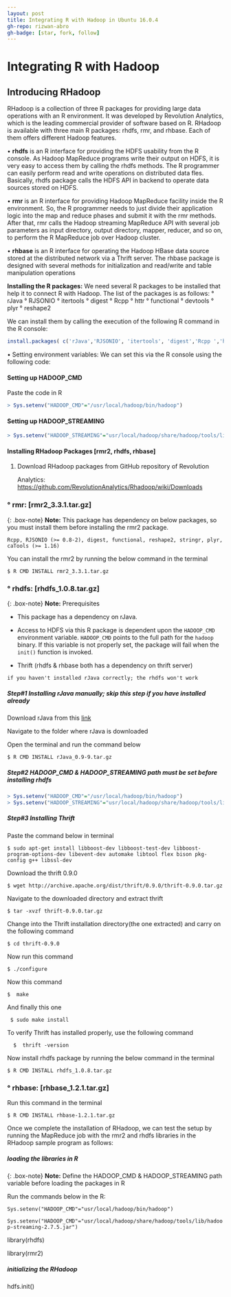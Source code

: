 ```yaml
---
layout: post
title: Integrating R with Hadoop in Ubuntu 16.0.4
gh-repo: rizwan-abro
gh-badge: [star, fork, follow]
---
```




# Integrating R with Hadoop

## Introducing RHadoop

RHadoop is a collection of three R packages for providing large data operations with an R environment. It was developed by Revolution Analytics, which is the leading commercial provider of software based on R. RHadoop is available with three main R packages: rhdfs, rmr, and rhbase. Each of them offers different Hadoop features.

• **rhdfs** is an R interface for providing the HDFS usability from the R console. As Hadoop MapReduce programs write their output on HDFS, it is very easy to access them by calling the rhdfs methods. The R programmer can easily perform read and write operations on distributed data fles. Basically, rhdfs package calls the HDFS API in backend to operate data sources stored on HDFS.

• **rmr** is an R interface for providing Hadoop MapReduce facility inside the R environment. So, the R programmer needs to just divide their application logic into the map and reduce phases and submit it with the rmr methods. After that, rmr calls the Hadoop streaming MapReduce API with several job parameters as input directory, output directory, mapper, reducer, and so on, to perform the R MapReduce job over Hadoop cluster.

• **rhbase** is an R interface for operating the Hadoop HBase data source stored at the distributed network via a Thrift server. The rhbase package is designed with several methods for initialization and read/write and table
manipulation operations

**Installing the R packages:** We need several R packages to be installed that help it to connect R with Hadoop. The list of the packages is as follows:
° rJava
° RJSONIO
° itertools
° digest
° Rcpp
° httr
° functional
° devtools
° plyr
° reshape2

We can install them by calling the execution of the following R command in
the R console:

```R
install.packages( c('rJava','RJSONIO', 'itertools', 'digest','Rcpp ','httr','functional','devtools', 'plyr','reshape2'))

```


• Setting environment variables: We can set this via the R console using the
following code:

#### Setting up HADOOP_CMD

Paste the code in R 

```R
> Sys.setenv("HADOOP_CMD"="/usr/local/hadoop/bin/hadoop")
```


#### Setting up HADOOP_STREAMING
```R
> Sys.setenv("HADOOP_STREAMING"="usr/local/hadoop/share/hadoop/tools/lib/hadoop-streaming-2.7.5.jar")

```





#### Installing RHadoop Packages [rmr2, rhdfs, rhbase]

1. Download RHadoop packages from GitHub repository of Revolution

   Analytics: https://github.com/RevolutionAnalytics/Rhadoop/wiki/Downloads



### ° rmr: [rmr2_3.3.1.tar.gz]

{: .box-note}
**Note:** This package has dependency on below packages, so you must install them before installing the rmr2 package.

`Rcpp, RJSONIO (>= 0.8-2), digest, functional, reshape2, stringr, plyr, caTools (>= 1.16)`



You can install the rmr2 by running the below command in the terminal

```
$ R CMD INSTALL rmr2_3.3.1.tar.gz
```



### ° rhdfs: [rhdfs_1.0.8.tar.gz]

{: .box-note}
**Note:** Prerequisites 

- This package has a dependency on rJava.


- Access to HDFS via this R package is dependent upon the `HADOOP_CMD` environment variable. `HADOOP_CMD` points to the full path for the `hadoop` binary. If this variable is not properly set, the package will fail when the `init()` function is invoked.
- Thrift (rhdfs & rhbase both has a dependency on thrift server)

`if you haven't installed rJava correctly; the rhdfs won't work`



##### Step#1 Installing rJava manually; skip this step if you have installed already

Download rJava from this [link](https://cran.r-project.org/src/contrib/rJava_0.9-9.tar.gz)

Navigate to the folder where rJava is downloaded

Open the terminal and run the command below

```
$ R CMD INSTALL rJava_0.9-9.tar.gz
```





##### Step#2 HADOOP_CMD & HADOOP_STREAMING path must be set before installing rhdfs

```R
> Sys.setenv("HADOOP_CMD"="/usr/local/hadoop/bin/hadoop")
> Sys.setenv("HADOOP_STREAMING"="usr/local/hadoop/share/hadoop/tools/lib/hadoop-   streaming-2.7.5.jar")
```





##### Step#3 Installing Thrift

Paste the command below in terminal

```
$ sudo apt-get install libboost-dev libboost-test-dev libboost-program-options-dev libevent-dev automake libtool flex bison pkg-config g++ libssl-dev  
```

Download the thrift 0.9.0 

```
$ wget http://archive.apache.org/dist/thrift/0.9.0/thrift-0.9.0.tar.gz
```

Navigate to the downloaded directory and extract thrift

```
$ tar -xvzf thrift-0.9.0.tar.gz
```

Change into the Thrift installation directory(the one extracted) and carry on the following command

```
$ cd thrift-0.9.0
```

Now run this command

```
$ ./configure  
```

Now this command

```
$  make  
```

And finally this one

```
 $ sudo make install  
```

To verify Thrift has installed properly, use the following command

```
  $  thrift -version   
```

Now install rhdfs package by running the below command in the terminal

```
$ R CMD INSTALL rhdfs_1.0.8.tar.gz
```



### ° rhbase: [rhbase_1.2.1.tar.gz]

Run this command in the terminal

```
$ R CMD INSTALL rhbase-1.2.1.tar.gz
```





Once we complete the installation of RHadoop, we can test the setup by running the
MapReduce job with the rmr2 and rhdfs libraries in the RHadoop sample program
as follows:

##### loading the libraries in R 

{: .box-note}
**Note:** Define the HADOOP_CMD & HADOOP_STREAMING path variable before loading the packages in R

Run the commands below in the R:

`Sys.setenv("HADOOP_CMD"="usr/local/hadoop/bin/hadoop")`

`Sys.setenv("HADOOP_CMD"="usr/local/hadoop/share/hadoop/tools/lib/hadoop-streaming-2.7.5.jar")`



library(rhdfs)

library(rmr2)

##### initializing the RHadoop
hdfs.init() 